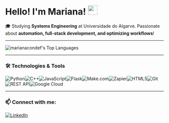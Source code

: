 

# Hello! I'm Mariana! <img src="https://raw.githubusercontent.com/MartinHeinz/MartinHeinz/master/wave.gif" width="30px">


🎓 Studying **Systems Engineering** at Universidade do Algarve. Passionate about **automation, full-stack development, and optimizing workflows**!

---

![marianacondef's Top Languages](https://github-readme-stats.vercel.app/api/top-langs/?username=marianacondef&theme=vue-dark&show_icons=true&hide_border=true&hide=jupyter%20notebook,makefile,batchfile,mako&hide_progress=true)


---

### 🛠️ Technologies & Tools 

![Python](https://img.shields.io/badge/python-3670A0?style=for-the-badge&logo=python&logoColor=ffdd54)![C++](https://img.shields.io/badge/c++-%2300599C.svg?style=for-the-badge&logo=c%2B%2B&logoColor=white)![JavaScript](https://img.shields.io/badge/javascript-%23323330.svg?style=for-the-badge&logo=javascript&logoColor=%23F7DF1E)![Flask](https://img.shields.io/badge/flask-%23000.svg?style=for-the-badge&logo=flask&logoColor=white)![Make.com](https://img.shields.io/badge/Make.com-%2300599C.svg?style=for-the-badge&logo=make&logoColor=white)![Zapier](https://img.shields.io/badge/Zapier-FF4A00?style=for-the-badge&logo=zapier&logoColor=white)![HTML5](https://img.shields.io/badge/html5-%23E34F26.svg?style=for-the-badge&logo=html5&logoColor=white)![Git](https://img.shields.io/badge/git-%23F05033.svg?style=for-the-badge&logo=git&logoColor=white)![REST API](https://img.shields.io/badge/REST%20API-40AEF0?style=for-the-badge&logo=swagger&logoColor=white)![Google Cloud](https://img.shields.io/badge/Google%20Cloud-4285F4?style=for-the-badge&logo=google-cloud&logoColor=white)



---

### 📫 Connect with me:

[![LinkedIn](https://img.shields.io/badge/linkedin-%230077B5.svg?style=for-the-badge&logo=linkedin&logoColor=white)](https://www.linkedin.com/in/yourprofile/)  
